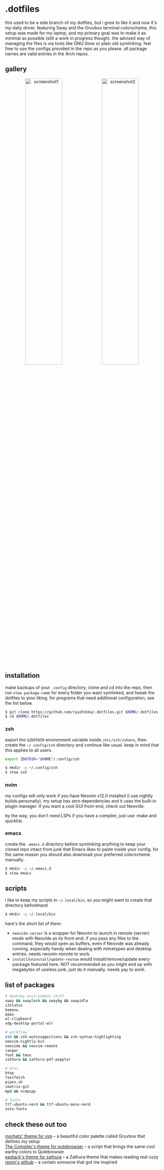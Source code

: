 # .dotfiles
this used to be a side branch of my dotfiles, but i grew to like it and now it's my daily driver. featuring Sway and the Gruvbox terminal colorscheme, this setup was made for my laptop, and my primary goal was to make it as minimal as possible (still a work in progress though). the advised way of managing the files is via tools like GNU Stow or plain old symlinking. feel free to use the configs provided in the repo as you please. all package names are valid entries in the Arch repos.

## gallery
<p align="center">
  <img src="https://github.com/user-attachments/assets/3d929b02-190f-4860-92eb-2dcf07de4243" alt="screenshot1" width="49%">
  <img src="https://github.com/user-attachments/assets/93df3c00-65bd-4d95-bb7c-ec59b10fc25c" alt="screenshot2" width="49%">
</p>

## installation
make backups of your `.config` directory, clone and cd into the repo, then run `stow package-name` for every folder you want symlinked, and tweak the dotfiles to your liking. for programs that need additional configuration, see the list below.
```zsh
$ git clone https://github.com/ryazh3nka/.dotfiles.git $HOME/.dotfiles
$ cd $HOME/.dotfiles
```

### zsh
export the `$ZDOTDIR` environment variable inside `/etc/zsh/zshenv`, then create the `~/.config/zsh` directory and continue like usual. keep in mind that this applies to all users.
```zsh
export ZDOTDIR="$HOME"/.config/zsh
```
```zsh
$ mkdir -p ~/.config/zsh
$ stow zsh
```

### nvim
my configs will only work if you have Neovim v12.0 installed (i use nightly builds personally). my setup has zero dependencies and it uses the built-in plugin manager. if you want a cool GUI front-end, check out Neovide.

by the way, you don't need LSPs if you have a compiler, just use :make and quicklist.

### emacs
create the `.emacs.d` directory before symlinking anything to keep your cloned repo intact from junk that Emacs likes to paste inside your config. for the same reason you should also download your preferred colorscheme manually.
```zsh
$ mkdir -p ~/.emacs.d
$ stow emacs
```

## scripts
i like to keep my scripts in `~/.local/bin`, so you might want to create that directory beforehand.
```zsh
$ mkdir -p ~/.local/bin
```

here's the short list of them:
- `neovide-server` is a wrapper for Neovim to launch in remote (server) mode with Neovide as its front-end. if you pass any files to the command, they would open as buffers, even if Neovide was already running. especially handy when dealing with mimetypes and desktop entries. needs neovim-remote to work.
- `install`/`uninstall`/`update-restow` would install/remove/update every package featured here. NOT recommended as you might end up with megabytes of useless junk. just do it manually. needs yay to work.

## list of packages
```zsh
# desktop environment stuff
sway && swaylock && swaybg && swayidle
i3status
bemenu
mako
wl-clipboard
xdg-desktop-portal-wlr

# workflow 
zsh && zsh-autosuggestions && zsh-syntax-highlighting
neovim-nightly-bin 
neovide && neovim-remote
ranger
foot && tmux
zathura && zathura-pdf-poppler

# misc
btop
fastfetch
pipes.sh
cmatrix-git
mpd && ncmpcpp

# fonts
ttf-ubuntu-nerd && ttf-ubuntu-mono-nerd
noto-fonts
```

## check these out too
[morhetz' theme for vim](https://github.com/morhetz/gruvbox) – a beautiful color palette called Gruvbox that defines my setup</br>
[The Compiler's theme for qutebrowser](https://github.com/The-Compiler/dotfiles/blob/master/qutebrowser/gruvbox.py) – a script that brings the same cool earthy colors to Qutebrowser</br>
[eastack's theme for zathura](https://github.com/eastack/zathura-gruvbox) – a Zathura theme that makes reading real cozy</br>
[rexim's github](https://github.com/rexim) – a certain someone that got me inspired</br>
